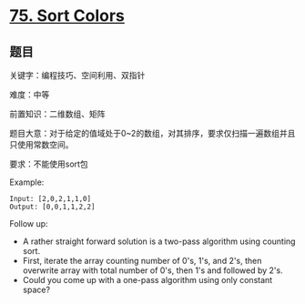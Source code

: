 # [75. Sort Colors](https://leetcode.com/problems/sort-colors/)

## 题目

关键字：编程技巧、空间利用、双指针

难度：中等

前置知识：二维数组、矩阵

题目大意：对于给定的值域处于0~2的数组，对其排序，要求仅扫描一遍数组并且只使用常数空间。

要求：不能使用sort包

Example:

```text
Input: [2,0,2,1,1,0]
Output: [0,0,1,1,2,2]
```

Follow up:

- A rather straight forward solution is a two-pass algorithm using counting sort.
- First, iterate the array counting number of 0's, 1's, and 2's, then overwrite array with total number of 0's, then 1's and followed by 2's.
- Could you come up with a one-pass algorithm using only constant space?

